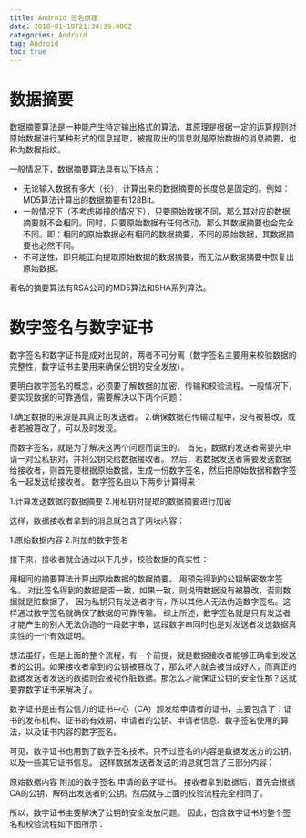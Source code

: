 ```yaml
---
title: Android 签名原理
date: 2018-01-18T21:34:29.000Z
categories: Android
tag: Android
toc: true
---
```

# 数据摘要
  数据摘要算法是一种能产生特定输出格式的算法，其原理是根据一定的运算规则对原始数据进行某种形式的信息提取，被提取出的信息就是原始数据的消息摘要，也称为数据指纹。

  一般情况下，数据摘要算法具有以下特点：

  - 无论输入数据有多大（长），计算出来的数据摘要的长度总是固定的。例如：MD5算法计算出的数据摘要有128Bit。
  - 一般情况下（不考虑碰撞的情况下），只要原始数据不同，那么其对应的数据摘要就不会相同。同时，只要原始数据有任何改动，那么其数据摘要也会完全不同。即：相同的原始数据必有相同的数据摘要，不同的原始数据，其数据摘要也必然不同。
  - 不可逆性，即只能正向提取原始数据的数据摘要，而无法从数据摘要中恢复出原始数据。

  著名的摘要算法有RSA公司的MD5算法和SHA系列算法。

# 数字签名与数字证书
  数字签名和数字证书是成对出现的，两者不可分离（数字签名主要用来校验数据的完整性，数字证书主要用来确保公钥的安全发放）。

  要明白数字签名的概念，必须要了解数据的加密、传输和校验流程。一般情况下，要实现数据的可靠通信，需要解决以下两个问题：

  1.确定数据的来源是其真正的发送者。
  2.确保数据在传输过程中，没有被篡改，或者若被篡改了，可以及时发现。

  而数字签名，就是为了解决这两个问题而诞生的。
  首先，数据的发送者需要先申请一对公私钥对，并将公钥交给数据接收者。
  然后，若数据发送者需要发送数据给接收者，则首先要根据原始数据，生成一份数字签名，然后把原始数据和数字签名一起发送给接收者。
  数字签名由以下两步计算得来：

  1.计算发送数据的数据摘要
  2.用私钥对提取的数据摘要进行加密

  这样，数据接收者拿到的消息就包含了两块内容：

  1.原始数据内容
  2.附加的数字签名

  接下来，接收者就会通过以下几步，校验数据的真实性：

  用相同的摘要算法计算出原始数据的数据摘要。
  用预先得到的公钥解密数字签名。
  对比签名得到的数据是否一致，如果一致，则说明数据没有被篡改，否则数据就是脏数据了。
  因为私钥只有发送者才有，所以其他人无法伪造数字签名。这样通过数字签名就确保了数据的可靠传输。
  综上所述，数字签名就是只有发送者才能产生的别人无法伪造的一段数字串，这段数字串同时也是对发送者发送数据真实性的一个有效证明。

  想法虽好，但是上面的整个流程，有一个前提，就是数据接收者能够正确拿到发送者的公钥。如果接收者拿到的公钥被篡改了，那么坏人就会被当成好人，而真正的数据发送者发送的数据则会被视作脏数据。那怎么才能保证公钥的安全性那？这就要靠数字证书来解决了。

  数字证书是由有公信力的证书中心（CA）颁发给申请者的证书，主要包含了：证书的发布机构、证书的有效期、申请者的公钥、申请者信息、数字签名使用的算法，以及证书内容的数字签名。

  可见，数字证书也用到了数字签名技术。只不过签名的内容是数据发送方的公钥，以及一些其它证书信息。
  这样数据发送者发送的消息就包含了三部分内容：

  原始数据内容
  附加的数字签名
  申请的数字证书。
  接收者拿到数据后，首先会根据CA的公钥，解码出发送者的公钥。然后就与上面的校验流程完全相同了。

  所以，数字证书主要解决了公钥的安全发放问题。
  因此，包含数字证书的整个签名和校验流程如下图所示：
